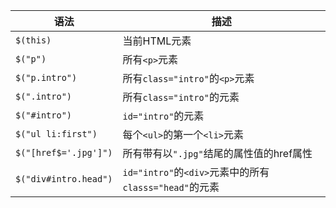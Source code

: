 | 语法                  | 描述                                                   |
| --------------------- | ------------------------------------------------------ |
| `$(this)`             | 当前HTML元素                                           |
| `$("p")`              | 所有`<p>`元素                                          |
| `$("p.intro")`        | 所有`class="intro"`的`<p>`元素                         |
| `$(".intro")`         | 所有`class="intro"`的元素                              |
| `$("#intro")`         | `id="intro"`的元素                                     |
| `$("ul li:first")`    | 每个`<ul>`的第一个`<li>`元素                           |
| `$("[href$='.jpg']")` | 所有带有以`".jpg"`结尾的属性值的href属性               |
| `$("div#intro.head")` | `id="intro"`的`<div>`元素中的所有`classs="head"`的元素 |

